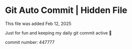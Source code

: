 # Git Auto Commit | Hidden File

This file was added Feb 12, 2025

Just for fun and keeping my daily git commit active 🤪

commit number: 447777
